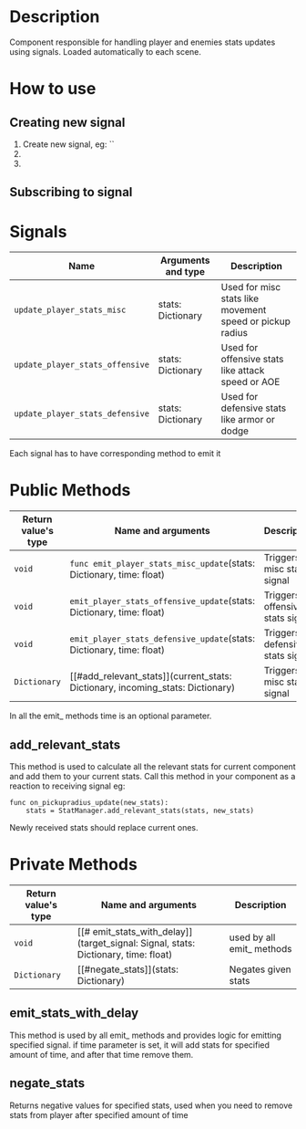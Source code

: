 # Description
Component responsible for handling player and enemies stats updates using signals. Loaded automatically to each scene.

# How to use
## Creating new signal
1. Create new signal, eg: ``
2. 
3. 

## Subscribing to signal

# Signals 

Name|Arguments and type|Description
-|-|-
`update_player_stats_misc`|stats: Dictionary|Used for misc stats like movement speed or pickup radius
`update_player_stats_offensive`|stats: Dictionary|Used for offensive stats like attack speed or AOE
`update_player_stats_defensive`|stats: Dictionary|Used for defensive stats like armor or dodge

Each signal has to have corresponding method to emit it

# Public Methods

Return value's type|Name and arguments|Description
-|-|-
`void`|`func emit_player_stats_misc_update`(stats: Dictionary, time: float)|Triggers misc stats signal
`void`|`emit_player_stats_offensive_update`(stats: Dictionary, time: float)|Triggers offensive stats signal
`void`|`emit_player_stats_defensive_update`(stats: Dictionary, time: float)|Triggers defensive stats signal
`Dictionary`|[[#add_relevant_stats]](current_stats: Dictionary, incoming_stats: Dictionary)|Triggers misc stats signal

In all the emit_ methods time is an optional parameter. 

## add_relevant_stats
This method is used to calculate all the relevant stats for current component and add them to your current stats. Call this method in your component as a reaction to receiving signal eg: 
```
func on_pickupradius_update(new_stats):
	stats = StatManager.add_relevant_stats(stats, new_stats)
```
Newly received stats should replace current ones.
# Private Methods
Return value's type|Name and arguments|Description
-|-|-
`void`|[[# emit_stats_with_delay]](target_signal: Signal, stats: Dictionary, time: float)|used by all emit_ methods
`Dictionary`|[[#negate_stats]](stats: Dictionary)|Negates given stats

## emit_stats_with_delay
This method is used by all emit_ methods and provides logic for emitting specified signal. if time parameter is set, it will add stats for specified amount of time, and after that time remove them.

## negate_stats
Returns negative values for specified stats, used when you need to remove stats from player after specified amount of time

